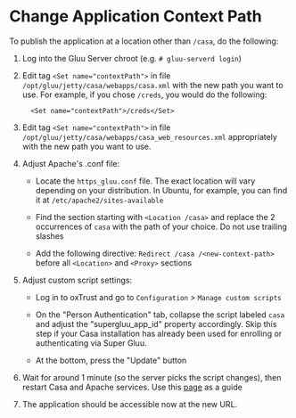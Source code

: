 # Change Application Context Path

To publish the application at a location other than `/casa`, do the following:

1. Log into the Gluu Server chroot (e.g. `# gluu-serverd login`)       
      
1. Edit tag `<Set name="contextPath">` in file `/opt/gluu/jetty/casa/webapps/casa.xml` with the new path you want to use. For example, if you chose `/creds`, you would do the following:    
   
    ```  
      <Set name="contextPath">/creds</Set>     
    ```  

1. Edit tag `<Set name="contextPath">` in file `/opt/gluu/jetty/casa/webapps/casa_web_resources.xml` appropriately with the new path you want to use.
    
1. Adjust Apache's .conf file:    

    - Locate the `https_gluu.conf` file. The exact location will vary depending on your distribution. In Ubuntu, for example, you can find it at `/etc/apache2/sites-available`
   
    - Find the section starting with `<Location /casa>` and replace the 2 occurrences of `casa` with the path of your choice. Do not use trailing slashes   

    - Add the following directive: `Redirect /casa /<new-context-path>` before all `<Location>` and `<Proxy>` sections

1. Adjust custom script settings:    

    - Log in to oxTrust and go to `Configuration` > `Manage custom scripts`
   
    - On the "Person Authentication" tab, collapse the script labeled `casa` and adjust the "supergluu_app_id" property accordingly. Skip this step if your Casa installation has already been used for enrolling or authenticating via Super Gluu.
   
    - At the bottom, press the "Update" button

1. Wait for around 1 minute (so the server picks the script changes), then restart Casa and Apache services. Use this [page](https://gluu.org/docs/ce/4.2/operation/services/#restart) as a guide

1. The application should be accessible now at the new URL.
